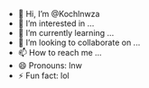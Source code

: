 - 👋 Hi, I’m @Kochlnwza
- 👀 I’m interested in ...
- 🌱 I’m currently learning ...
- 💞️ I’m looking to collaborate on ...
- 📫 How to reach me ...
- 😄 Pronouns: lnw
- ⚡ Fun fact: lol

<!---
Kochlnwza/Kochlnwza is a ✨ special ✨ repository because its `README.md` (this file) appears on your GitHub profile.
You can click the Preview link to take a look at your changes.
--->
